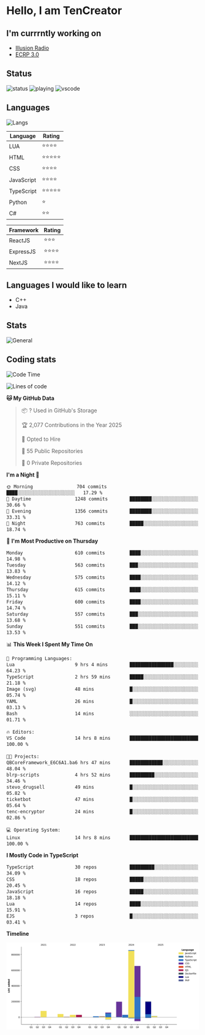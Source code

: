 # Hello, I am TenCreator

## I'm currrntly working on
- [Illusion Radio](https://illusionradio.co.uk/)
- [ECRP 3.0](http://github.com/Emerald-Coast-Roleplay/)

## Status
![status](https://api.statusbadges.me/badge/status/518334475038359555?simple=true&style=for-the-badge)
![playing](https://api.statusbadges.me/badge/playing/518334475038359555?style=for-the-badge)
![vscode](https://api.statusbadges.me/badge/vscode/518334475038359555?style=for-the-badge)

## Languages
![Langs](https://github-readme-stats.vercel.app/api/top-langs/?username=tencreator&layout=compact&theme=radical)


|Language|Rating|
|--------|------|
|LUA|⭐️⭐️⭐️⭐️|
|HTML|⭐️⭐️⭐️⭐️⭐️|
|CSS|⭐️⭐️⭐️⭐️|
|JavaScript|⭐️⭐️⭐️⭐️|
|TypeScript|⭐️⭐️⭐️⭐️⭐️|
|Python|⭐️|
|C#|⭐️⭐️ |

|Framework|Rating|
|--------|------|
|ReactJS|⭐️⭐️⭐|
|ExpressJS|⭐️⭐️⭐️⭐️|
|NextJS|⭐️⭐️⭐⭐️|

## Languages I would like to learn
- C++
- Java

## Stats
![General](https://github-readme-stats.vercel.app/api?username=tencreator&show_icons=true&theme=radical)

## Coding stats

<!--START_SECTION:waka-->
![Code Time](http://img.shields.io/badge/Code%20Time-534%20hrs%2017%20mins-blue)

![Lines of code](https://img.shields.io/badge/From%20Hello%20World%20I%27ve%20Written-2.2%20million%20lines%20of%20code-blue)

**🐱 My GitHub Data** 

> 📦 ? Used in GitHub's Storage 
 > 
> 🏆 2,077 Contributions in the Year 2025
 > 
> 💼 Opted to Hire
 > 
> 📜 55 Public Repositories 
 > 
> 🔑 0 Private Repositories 
 > 
**I'm a Night 🦉** 

```text
🌞 Morning                704 commits         ████░░░░░░░░░░░░░░░░░░░░░   17.29 % 
🌆 Daytime                1248 commits        ████████░░░░░░░░░░░░░░░░░   30.66 % 
🌃 Evening                1356 commits        ████████░░░░░░░░░░░░░░░░░   33.31 % 
🌙 Night                  763 commits         █████░░░░░░░░░░░░░░░░░░░░   18.74 % 
```
📅 **I'm Most Productive on Thursday** 

```text
Monday                   610 commits         ████░░░░░░░░░░░░░░░░░░░░░   14.98 % 
Tuesday                  563 commits         ███░░░░░░░░░░░░░░░░░░░░░░   13.83 % 
Wednesday                575 commits         ████░░░░░░░░░░░░░░░░░░░░░   14.12 % 
Thursday                 615 commits         ████░░░░░░░░░░░░░░░░░░░░░   15.11 % 
Friday                   600 commits         ████░░░░░░░░░░░░░░░░░░░░░   14.74 % 
Saturday                 557 commits         ███░░░░░░░░░░░░░░░░░░░░░░   13.68 % 
Sunday                   551 commits         ███░░░░░░░░░░░░░░░░░░░░░░   13.53 % 
```


📊 **This Week I Spent My Time On** 

```text
💬 Programming Languages: 
Lua                      9 hrs 4 mins        ████████████████░░░░░░░░░   64.23 % 
TypeScript               2 hrs 59 mins       █████░░░░░░░░░░░░░░░░░░░░   21.18 % 
Image (svg)              48 mins             █░░░░░░░░░░░░░░░░░░░░░░░░   05.74 % 
YAML                     26 mins             █░░░░░░░░░░░░░░░░░░░░░░░░   03.13 % 
Bash                     14 mins             ░░░░░░░░░░░░░░░░░░░░░░░░░   01.71 % 

🔥 Editors: 
VS Code                  14 hrs 8 mins       █████████████████████████   100.00 % 

🐱‍💻 Projects: 
QBCoreFramework_E6C6A1.ba6 hrs 47 mins       ████████████░░░░░░░░░░░░░   48.04 % 
blrp-scripts             4 hrs 52 mins       █████████░░░░░░░░░░░░░░░░   34.46 % 
stevo_drugsell           49 mins             █░░░░░░░░░░░░░░░░░░░░░░░░   05.82 % 
ticketbot                47 mins             █░░░░░░░░░░░░░░░░░░░░░░░░   05.64 % 
tenc-encryptor           24 mins             █░░░░░░░░░░░░░░░░░░░░░░░░   02.86 % 

💻 Operating System: 
Linux                    14 hrs 8 mins       █████████████████████████   100.00 % 
```

**I Mostly Code in TypeScript** 

```text
TypeScript               30 repos            █████████░░░░░░░░░░░░░░░░   34.09 % 
CSS                      18 repos            █████░░░░░░░░░░░░░░░░░░░░   20.45 % 
JavaScript               16 repos            █████░░░░░░░░░░░░░░░░░░░░   18.18 % 
Lua                      14 repos            ████░░░░░░░░░░░░░░░░░░░░░   15.91 % 
EJS                      3 repos             █░░░░░░░░░░░░░░░░░░░░░░░░   03.41 % 
```



**Timeline**

![Lines of Code chart](https://raw.githubusercontent.com/tencreator/tencreator/main/assets/bar_graph.png)


<!--END_SECTION:waka-->
